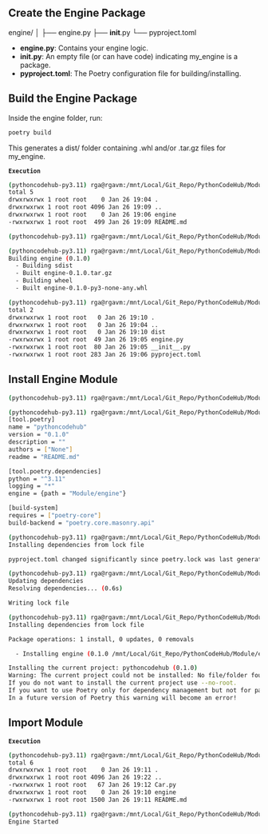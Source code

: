 ## Create the Engine Package

engine/
│
├── engine.py
├── __init__.py
└── pyproject.toml

* **engine.py**: Contains your engine logic.
* **__init__.py**: An empty file (or can have code) indicating my_engine is a package.
* **pyproject.toml**: The Poetry configuration file for building/installing.

## Build the Engine Package

Inside the engine folder, run:

```sh
poetry build
```

This generates a dist/ folder containing .whl and/or .tar.gz files for my_engine.

**`Execution`**
```sh
(pythoncodehub-py3.11) rga@rgavm:/mnt/Local/Git_Repo/PythonCodeHub/Module$ ls -la
total 5
drwxrwxrwx 1 root root    0 Jan 26 19:04 .
drwxrwxrwx 1 root root 4096 Jan 26 19:09 ..
drwxrwxrwx 1 root root    0 Jan 26 19:06 engine
-rwxrwxrwx 1 root root  499 Jan 26 19:09 README.md

(pythoncodehub-py3.11) rga@rgavm:/mnt/Local/Git_Repo/PythonCodeHub/Module$ cd engine/

(pythoncodehub-py3.11) rga@rgavm:/mnt/Local/Git_Repo/PythonCodeHub/Module/engine$ poetry build
Building engine (0.1.0)
  - Building sdist
  - Built engine-0.1.0.tar.gz
  - Building wheel
  - Built engine-0.1.0-py3-none-any.whl

(pythoncodehub-py3.11) rga@rgavm:/mnt/Local/Git_Repo/PythonCodeHub/Module/engine$ ls -la
total 2
drwxrwxrwx 1 root root   0 Jan 26 19:10 .
drwxrwxrwx 1 root root   0 Jan 26 19:04 ..
drwxrwxrwx 1 root root   0 Jan 26 19:10 dist
-rwxrwxrwx 1 root root  49 Jan 26 19:05 engine.py
-rwxrwxrwx 1 root root  80 Jan 26 19:05 __init__.py
-rwxrwxrwx 1 root root 283 Jan 26 19:06 pyproject.toml
```


## Install Engine Module

```sh
(pythoncodehub-py3.11) rga@rgavm:/mnt/Local/Git_Repo/PythonCodeHub/Module$ nano ../pyproject.toml 

(pythoncodehub-py3.11) rga@rgavm:/mnt/Local/Git_Repo/PythonCodeHub/Module$ cat ../pyproject.toml 
[tool.poetry]
name = "pythoncodehub"
version = "0.1.0"
description = ""
authors = ["None"]
readme = "README.md"

[tool.poetry.dependencies]
python = "^3.11"
logging = "*"
engine = {path = "Module/engine"}

[build-system]
requires = ["poetry-core"]
build-backend = "poetry.core.masonry.api"

(pythoncodehub-py3.11) rga@rgavm:/mnt/Local/Git_Repo/PythonCodeHub/Module$ poetry install
Installing dependencies from lock file

pyproject.toml changed significantly since poetry.lock was last generated. Run `poetry lock [--no-update]` to fix the lock file.

(pythoncodehub-py3.11) rga@rgavm:/mnt/Local/Git_Repo/PythonCodeHub/Module$ poetry lock
Updating dependencies
Resolving dependencies... (0.6s)

Writing lock file

(pythoncodehub-py3.11) rga@rgavm:/mnt/Local/Git_Repo/PythonCodeHub/Module$ poetry install
Installing dependencies from lock file

Package operations: 1 install, 0 updates, 0 removals

  - Installing engine (0.1.0 /mnt/Local/Git_Repo/PythonCodeHub/Module/engine)

Installing the current project: pythoncodehub (0.1.0)
Warning: The current project could not be installed: No file/folder found for package pythoncodehub
If you do not want to install the current project use --no-root.
If you want to use Poetry only for dependency management but not for packaging, you can disable package mode by setting package-mode = false in your pyproject.toml file.
In a future version of Poetry this warning will become an error!
```

## Import Module

**`Execution`**

```sh
(pythoncodehub-py3.11) rga@rgavm:/mnt/Local/Git_Repo/PythonCodeHub/Module$ ls -la
total 6
drwxrwxrwx 1 root root    0 Jan 26 19:11 .
drwxrwxrwx 1 root root 4096 Jan 26 19:22 ..
-rwxrwxrwx 1 root root   67 Jan 26 19:12 Car.py
drwxrwxrwx 1 root root    0 Jan 26 19:10 engine
-rwxrwxrwx 1 root root 1500 Jan 26 19:11 README.md

(pythoncodehub-py3.11) rga@rgavm:/mnt/Local/Git_Repo/PythonCodeHub/Module$ python Car.py 
Engine Started
```